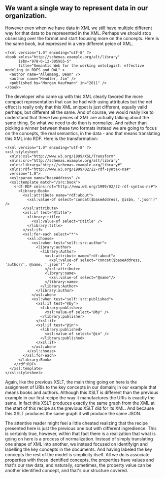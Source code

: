 
## We want a single way to represent data in our organization.

However even when we have data in XML we still have multiple different way for that data to be represented in the XML. Perhaps we should stop obsessing over the format and start focusing more on the concepts. Here is the same book, but expressed in a very different peice of XML.

    <?xml version="1.0" encoding="utf-8" ?>
    <book xmlns="http://schemas.example.org/alt/library" 
          isbn="978-0-12-385965-5"
          title="Semantic Web for the working ontologist: effective modeling in RDFS and OWL" >
      <author name="Allemang, Dean" />
      <author name="Hendler, Jim" />
      <published by="Morgan Kaufmann" in="2011" />
    </book>

The developer who came up with this XML clearly favored the more compact representation that can be had with using attributes but the net effect is really only that this XML snippet is just different, equally valid perhaps, but different all the same. And of course, we would really like to understand that these two peices of XML are actually talking about the same thing. So what we need to do then is normalize. And rather than picking a winner between these two formats instead we are going to focus on the concepts, the real semantics, in the data - and that means translating this XML into RDF. Here is the transformation:

    <?xml version="1.0" encoding="utf-8" ?>
    <xsl:stylesheet
      xmlns:xsl="http://www.w3.org/1999/XSL/Transform"
      xmlns:src="http://schemas.example.org/alt/library"
      xmlns:library="http://schemas.example.org/library#"
      xmlns:rdf="http://www.w3.org/1999/02/22-rdf-syntax-ns#"
      version="1.0">
      <xsl:param name="baseAddress" />
      <xsl:template match="/src:book">
        <rdf:RDF xmlns:rdf="http://www.w3.org/1999/02/22-rdf-syntax-ns#">
          <library:Book>
            <xsl:attribute name="rdf:about">
              <xsl:value-of select="concat($baseAddress, @isbn, '.json')" />
            </xsl:attribute>
            <xsl:if test="@title">
              <library:title>
                <xsl:value-of select="@title" />
              </library:title>
            </xsl:if>
            <xsl:for-each select="*">
              <xsl:choose>
                <xsl:when test="self::src:author">
                  <library:author>
                    <library:Author>
                      <xsl:attribute name="rdf:about">
                        <xsl:value-of select="concat($baseAddress, 'author/', @name, '.json')" />
                      </xsl:attribute>
                      <library:name>
                        <xsl:value-of select="@name"/>
                      </library:name>
                    </library:Author>
                  </library:author>
                </xsl:when>
                <xsl:when test="self::src:published">
                  <xsl:if test="@by">
                    <library:publisher>
                      <xsl:value-of select="@by" />
                    </library:publisher>
                  </xsl:if>
                  <xsl:if test="@in">
                    <library:published>
                      <xsl:value-of select="@in" />
                    </library:published>
                  </xsl:if>
                </xsl:when>
              </xsl:choose>
            </xsl:for-each>
          </library:Book>
        </rdf:RDF>
      </xsl:template>
    </xsl:stylesheet>

Again, like the previous XSLT, the main thing going on here is the assignment of URIs to the key concepts in our domain; in our example that means books and authors. Although this XSLT is different than the previous example in our first recipe the way it manufactures the URIs is exactly the same. In fact this XSLT produces exactly the same graph from the XML at the start of this recipe as the previous XSLT did for its XML. And because this XSLT produces the same graph it will produce the same JSON.  

The attentive reader might feel a little cheated realizing that the recipe presented here is just the previous one but with different ingredience. This is certainly true, however, within that fact there is a realization that what is going on here is a process of normalization. Instead of simply translating one shape of XML into another, we instead focused on identifyign and labelling the key concepts in the documents. And having labeled the key concepts the rest of the model is simplicity itself. All we do is associate properties with those identified concepts, the properties have values and that's our raw data, and naturally, sometimes, the property value can be another identified concept, and that's our structure covered.
